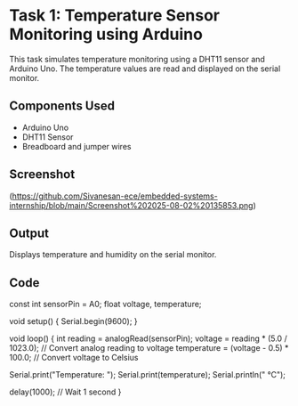 # Task 1: Temperature Sensor Monitoring using Arduino

This task simulates temperature monitoring using a DHT11 sensor and Arduino Uno. The temperature values are read and displayed on the serial monitor.

## Components Used
- Arduino Uno
- DHT11 Sensor
- Breadboard and jumper wires

## Screenshot
(https://github.com/Sivanesan-ece/embedded-systems-internship/blob/main/Screenshot%202025-08-02%20135853.png)

## Output
Displays temperature and humidity on the serial monitor.

## Code
const int sensorPin = A0;
float voltage, temperature;

void setup() {
  Serial.begin(9600);
}

void loop() {
  int reading = analogRead(sensorPin);
  voltage = reading * (5.0 / 1023.0);       // Convert analog reading to voltage
  temperature = (voltage - 0.5) * 100.0;    // Convert voltage to Celsius

  Serial.print("Temperature: ");
  Serial.print(temperature);
  Serial.println(" °C");

  delay(1000);  // Wait 1 second
}


